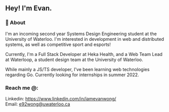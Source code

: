 ## Hey! I'm Evan.


### 🙌 About 

I'm an incoming second year Systems Design Engineering student at the University of Waterloo. I'm interested in development in web and distributed systems, as well as competitive sport and esports!

Currently, I'm a Full Stack Developer at Heka Health, and a Web Team Lead at Waterloop, a student design team at the University of Waterloo.

While mainly a JS/TS developer, I've been learning web technologies regarding Go. Currently looking for internships in summer 2022.

### Reach me @:
Linkedin: https://www.linkedin.com/in/iamevanwong/
<br>
Email: e92wong@uwaterloo.ca
